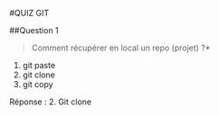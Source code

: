#QUIZ GIT

##Question 1

>Comment récupérer en local un repo (projet) ?*

1. git paste
1. git clone
1. git copy


Réponse : 2. Git clone